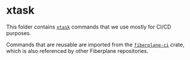 # xtask

This folder contains [`xtask`](https://github.com/matklad/cargo-xtask/) commands
that we use mostly for CI/CD purposes.

Commands that are reusable are imported from the
[`fiberplane-ci`](../fiberplane-ci/) crate, which is also referenced by other
Fiberplane repositories.
